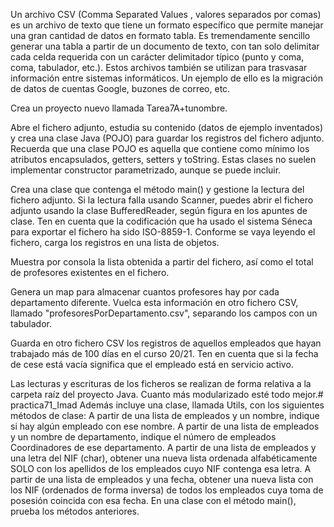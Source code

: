Un archivo CSV (Comma Separated Values , valores separados por comas) es un archivo de texto que tiene un formato específico que permite manejar una gran cantidad de datos en formato tabla. Es tremendamente sencillo generar una tabla a partir de un documento de texto, con tan solo delimitar cada celda requerida con un carácter delimitador típico (punto y coma, coma, tabulador, etc.). Estos archivos también se utilizan para trasvasar información entre sistemas informáticos. Un ejemplo de ello es la migración de datos de cuentas Google, buzones de correo, etc.

Crea un proyecto nuevo llamada Tarea7A+tunombre.

Abre el fichero adjunto, estudia su contenido (datos de ejemplo inventados) y crea una clase Java (POJO) para guardar los registros del fichero adjunto. Recuerda que una clase POJO es aquella que contiene como mínimo los atributos encapsulados, getters, setters y toString. Estas clases no suelen implementar constructor parametrizado, aunque se puede incluir.

Crea una clase que contenga el método main() y gestione la lectura del fichero adjunto. Si la lectura falla usando Scanner, puedes abrir el fichero adjunto usando la clase BufferedReader, según figura en los apuntes de clase. Ten en cuenta que la codificación que ha usado el sistema Séneca para exportar el fichero ha sido ISO-8859-1. Conforme se vaya leyendo el fichero, carga los registros en una lista de objetos.

Muestra por consola la lista obtenida a partir del fichero, así como el total de profesores existentes en el fichero.

Genera un map para almacenar cuantos profesores hay por cada departamento diferente. Vuelca esta información en otro fichero CSV, llamado "profesoresPorDepartamento.csv", separando los campos con un tabulador.


Guarda en otro fichero CSV los registros de aquellos empleados que hayan trabajado más de 100 días en el curso 20/21. Ten en cuenta que si la fecha de cese está vacía significa que el empleado está en servicio activo.

Las lecturas y escrituras de los ficheros se realizan de forma relativa a la carpeta raíz del proyecto Java. Cuanto más modularizado esté todo mejor.# practica71_Imad
Además incluye una clase, llamada Utils, con los siguientes métodos de clase:
A partir de una lista de empleados y un nombre, indique si hay algún empleado con ese nombre.
A partir de una lista de empleados y un nombre de departamento, indique el número de empleados Coordinadores de ese departamento.
A partir de una lista de empleados y una letra del NIF (char), obtener una nueva lista ordenada alfabéticamente SOLO con los apellidos de los empleados cuyo NIF contenga esa letra.
A partir de una lista de empleados y una fecha, obtener una nueva lista con los NIF (ordenados de forma inversa) de todos los empleados cuya toma de posesión coincida con esa fecha.
En una clase con el método main(), prueba los métodos anteriores.
